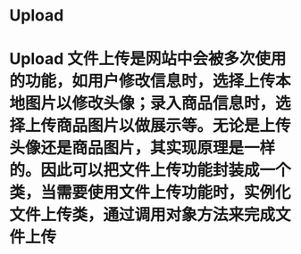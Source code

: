 # Upload
# Upload  文件上传是网站中会被多次使用的功能，如用户修改信息时，选择上传本地图片以修改头像；录入商品信息时，选择上传商品图片以做展示等。无论是上传头像还是商品图片，其实现原理是一样的。因此可以把文件上传功能封装成一个类，当需要使用文件上传功能时，实例化文件上传类，通过调用对象方法来完成文件上传
